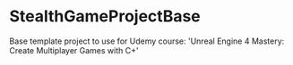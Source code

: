 # StealthGameProjectBase
Base template project to use for Udemy course: 'Unreal Engine 4 Mastery: Create Multiplayer Games with C+'
